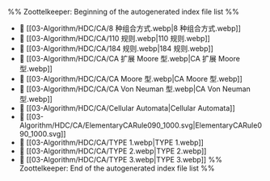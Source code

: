 %% Zoottelkeeper: Beginning of the autogenerated index file list  %%
- 📄 [[03-Algorithm/HDC/CA/8 种组合方式.webp|8 种组合方式.webp]]
- 📄 [[03-Algorithm/HDC/CA/110 规则.webp|110 规则.webp]]
- 📄 [[03-Algorithm/HDC/CA/184 规则.webp|184 规则.webp]]
- 📄 [[03-Algorithm/HDC/CA/CA 扩展 Moore 型.webp|CA 扩展 Moore 型.webp]]
- 📄 [[03-Algorithm/HDC/CA/CA Moore 型.webp|CA Moore 型.webp]]
- 📄 [[03-Algorithm/HDC/CA/CA Von Neuman 型.webp|CA Von Neuman 型.webp]]
- 📄 [[03-Algorithm/HDC/CA/Cellular Automata|Cellular Automata]]
- 📄 [[03-Algorithm/HDC/CA/ElementaryCARule090_1000.svg|ElementaryCARule090_1000.svg]]
- 📄 [[03-Algorithm/HDC/CA/TYPE 1.webp|TYPE 1.webp]]
- 📄 [[03-Algorithm/HDC/CA/TYPE 2.webp|TYPE 2.webp]]
- 📄 [[03-Algorithm/HDC/CA/TYPE 3.webp|TYPE 3.webp]]
%% Zoottelkeeper: End of the autogenerated index file list  %%
